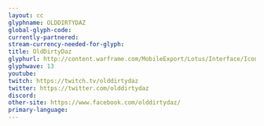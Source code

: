 ```yaml
---
layout: cc
glyphname: OLDDIRTYDAZ
global-glyph-code: 
currently-partnered: 
stream-currency-needed-for-glyph: 
title: OldDirtyDaz
glyphurl: http://content.warframe.com/MobileExport/Lotus/Interface/Icons/Player/ContentCreators/OldDirtyDaz.png
glyphwave: 13
youtube: 
twitch: https://twitch.tv/olddirtydaz
twitter: https://twitter.com/olddirtydaz
discord: 
other-site: https://www.facebook.com/olddirtydaz/
primary-language: 
---
```


